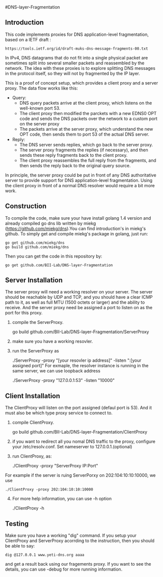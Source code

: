 #DNS-layer-Fragmentation

Introduction
------------

This code implements proxies for DNS application-level fragmentation,
based on a IETF draft :

	https://tools.ietf.org/id/draft-muks-dns-message-fragments-00.txt

In IPv4, DNS datagrams that do not fit into a single physical packet are
sometimes split into several smaller packets and reassembled by the
network. The idea with these proxies is to explore splitting DNS messages 
in the protocol itself, so they will not by fragmented by the IP layer.

This is a proof of concept setup, which provides a client proxy and a
server proxy. The data flow works like this:

* Query:
  * DNS query packets arrive at the client proxy, which listens on the
    well-known port 53.
  * The client proxy then modified the parckets with a new EDNS0 OPT code and sends the DNS packets over the network to a custom port on the server proxy
  * The packets arrive at the server proxy, which understand the new OPT code, then sends them to
    port 53 of the actual DNS server.
* Reply:
  * The DNS server sends replies, which go back to the server proxy.
  * The server proxy fragments the replies (if necessary), and then
    sends these reply fragments back to the client proxy.
  * The client proxy reassembles the full reply from the fragments,
    and then sends the reply back to the original query source.

In principle, the server proxy could be put in front of any DNS
authoritative server to provide support for DNS application-level
fragmentation. Using the client proxy in front of a normal DNS
resolver would require a bit more work.

Construction
------------

To compile the code, make sure your have install golang 1.4 version and  already compiled go dns lib written by miekg (https://github.com/miekg/dns).You can find introduction's in miekg's github. To simply get and compile miekg's package in golang, just run:

	go get github.com/miekg/dns
	go build github.com/miekg/dns

Then you can get the code in this repository by:

	go get github.com/BII-Lab/DNS-layer-Fragmentation


Server Installation
-------------------

The server proxy will need a working resolver on your server. The server should be reachable by UDP and TCP, and you should have a clear ICMP path to it, as well as full MTU (1500 octets or larger) and the ability to receive. And the server proxy need be assigned a port to listen on as the port for this proxy.

1. compile the ServerProxy.

	go build github.com/BII-Lab/DNS-layer-Fragmentation/ServerProxy

2. make sure you have a working resovler.

3. run the ServerProxy as 
	
	./ServerProxy -proxy "[your resovler ip address]" -listen ":[your assigned port]"
For exmaple, the resolver instance is running in the same server, we can use loopback address 
	
	./ServerProxy -proxy "127.0.0.1:53" -listen "10000"

Client Installation
-------------------

The ClientProxy will listen on the port assigned (defaul port is 53). And it must also be which type proxy service to connect to. 

1. compile ClientProxy.
	
	go build github.com/BII-Lab/DNS-layer-Fragmentation/ClientProxy

2. if you want to redirect all you nomal DNS traffic to the proxy, configure your /etc/resolv.conf. Set nameserver to 127.0.0.1.(optional)

3. run ClientProxy, as:

	./ClientProxy -proxy "ServerProxy IP:Port"

For example if the server is ruing ServerPorxy on 202:104:10:10:10000, we use 

	./ClientProxy -proxy 202:104:10:10:10000

4. For more help information, you can use -h option
	
	./ClientProxy -h

Testing
-------

Make sure you have a working "dig" command. If you setup your ClientProxy and ServerProxy acorrding to the instruction, then you should be able to say:

	dig @127.0.0.1 www.yeti-dns.org aaaa

and get a result back using our fragements proxy. If you want to see the details, you can use -debug for more running information.


